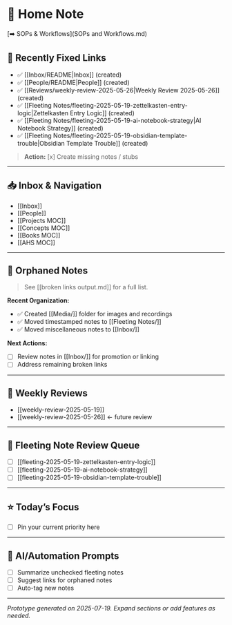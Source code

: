 # 🧠 Home Note

[➡️ SOPs & Workflows](SOPs and Workflows.md)

## 🚨 Recently Fixed Links
- ✅ [[Inbox/README|Inbox]] (created)
- ✅ [[People/README|People]] (created)
- ✅ [[Reviews/weekly-review-2025-05-26|Weekly Review 2025-05-26]] (created)
- ✅ [[Fleeting Notes/fleeting-2025-05-19-zettelkasten-entry-logic|Zettelkasten Entry Logic]] (created)
- ✅ [[Fleeting Notes/fleeting-2025-05-19-ai-notebook-strategy|AI Notebook Strategy]] (created)
- ✅ [[Fleeting Notes/fleeting-2025-05-19-obsidian-template-trouble|Obsidian Template Trouble]] (created)

> **Action:** [x] Create missing notes / stubs

---

## 📥 Inbox & Navigation
- [[Inbox]]
- [[People]]
- [[Projects MOC]]
- [[Concepts MOC]]
- [[Books MOC]]
- [[AHS MOC]]  <!-- Your brand-specific Map of Content -->


---

## 📝 Orphaned Notes
> See [[broken links output.md]] for a full list.

**Recent Organization:**
- ✅ Created [[Media/]] folder for images and recordings
- ✅ Moved timestamped notes to [[Fleeting Notes/]]
- ✅ Moved miscellaneous notes to [[Inbox/]]

**Next Actions:**
- [ ] Review notes in [[Inbox/]] for promotion or linking
- [ ] Address remaining broken links

---

## 📆 Weekly Reviews
- [[weekly-review-2025-05-19]]
- [[weekly-review-2025-05-26]] ← future review

---

## 📝 Fleeting Note Review Queue
- [ ] [[fleeting-2025-05-19-zettelkasten-entry-logic]]
- [ ] [[fleeting-2025-05-19-ai-notebook-strategy]]
- [ ] [[fleeting-2025-05-19-obsidian-template-trouble]]

---

## ⭐ Today’s Focus
- [ ] Pin your current priority here

---

## 🤖 AI/Automation Prompts
- [ ] Summarize unchecked fleeting notes
- [ ] Suggest links for orphaned notes
- [ ] Auto-tag new notes

---

_Prototype generated on 2025-07-19. Expand sections or add features as needed._
